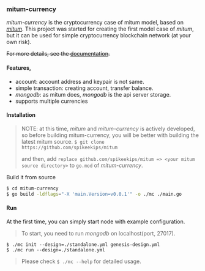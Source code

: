 ### mitum-currency
*mitum-currency* is the cryptocurrency case of mitum model, based on
[*mitum*](https://github.com/spikeekips/mitum). This project was started for
creating the first model case of *mitum*, but it can be used for simple
cryptocurrency blockchain network (at your own risk).

~~For more details, see the [documentation](https://mitum-currency-doc.readthedocs.io/en/latest/?badge=master).~~

#### Features,

* account: account address and keypair is not same.
* simple transaction: creating account, transfer balance.
* *mongodb*: as mitum does, *mongodb* is the api server storage.
* supports multiple currencies

#### Installation

> NOTE: at this time, *mitum* and *mitum-currency* is actively developed, so
before building mitum-currency, you will be better with building the latest
mitum source.
> `$ git clone https://github.com/spikeekips/mitum`
>
> and then, add `replace github.com/spikeekips/mitum => <your mitum source directory>` to `go.mod` of *mitum-currency*.

Build it from source
```sh
$ cd mitum-currency
$ go build -ldflags="-X 'main.Version=v0.0.1'" -o ./mc ./main.go
```

#### Run

At the first time, you can simply start node with example configuration.

> To start, you need to run *mongodb* on localhost(port, 27017).

```
$ ./mc init --design=./standalone.yml genesis-design.yml
$ ./mc run --design=./standalone.yml
```

> Please check `$ ./mc --help` for detailed usage.